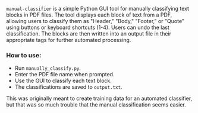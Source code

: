 `manual-classifier` is a simple Python GUI tool for manually classifying text blocks in PDF files. The tool displays each block of text from a PDF, allowing users to classify them as "Header," "Body," "Footer," or "Quote" using buttons or keyboard shortcuts (1-4). Users can undo the last classification. The blocks are then written into an output file in their appropriate tags for further automated processing.

### How to use:
- Run `manually_classify.py`.
- Enter the PDF file name when prompted.
- Use the GUI to classify each text block.
- The classifications are saved to `output.txt`.

This was originally meant to create training data for an automated classifier, but that was so much trouble that the manual classification seems easier.
